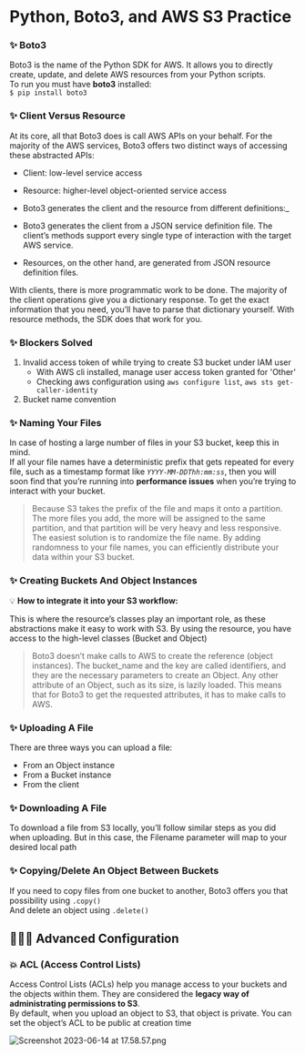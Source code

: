 # Python, Boto3, and AWS S3 Practice

### ✨ Boto3
Boto3 is the name of the Python SDK for AWS. It allows you to directly create, update, and delete AWS resources from your Python scripts. <br>
To run you must have **boto3** installed: <br>
`$ pip install boto3`

### ✨ Client Versus Resource
At its core, all that Boto3 does is call AWS APIs on your behalf. For the majority of the AWS services, Boto3 offers two distinct ways of accessing these abstracted APIs:

- Client: low-level service access <br>
- Resource: higher-level object-oriented service access

- Boto3 generates the client and the resource from different definitions:_
- Boto3 generates the client from a JSON service definition file. The client’s methods support every single type of interaction with the target AWS service.
- Resources, on the other hand, are generated from JSON resource definition files.

With clients, there is more programmatic work to be done. The majority of the client operations give you a dictionary response. To get the exact information that you need, you’ll have to parse that dictionary yourself. With resource methods, the SDK does that work for you.

### ✨ Blockers Solved
1. Invalid access token of while trying to create S3 bucket under IAM user
   * With AWS cli installed, manage user access token granted for 'Other' <br>
   * Checking aws configuration using `aws configure list`, `aws sts get-caller-identity`
2. Bucket name convention

### ✨ Naming Your Files
In case of hosting a large number of files in your S3 bucket, keep this in mind. <br>
If all your file names have a deterministic prefix that gets repeated for every file, such as a timestamp format like _`YYYY-MM-DDThh:mm:ss`_, then you will soon find that you’re running into **performance issues** when you’re trying to interact with your bucket. <br>
>Because S3 takes the prefix of the file and maps it onto a partition. The more files you add, the more will be assigned to the same partition, and that partition will be very heavy and less responsive.<br>
>The easiest solution is to randomize the file name. By adding randomness to your file names, you can efficiently distribute your data within your S3 bucket. <br>

### ✨ Creating Buckets And Object Instances
💡 ️**How to integrate it into your S3 workflow:** &nbsp;&nbsp;&nbsp;&nbsp;

This is where the resource’s classes play an important role, as these abstractions make it easy to work with S3.
By using the resource, you have access to the high-level classes (Bucket and Object)

> Boto3 doesn’t make calls to AWS to create the reference (object instances). The bucket_name and the key are called identifiers, 
> and they are the necessary parameters to create an Object. Any other attribute of an Object, such as its size, is lazily loaded. 
> This means that for Boto3 to get the requested attributes, it has to make calls to AWS.

### ✨ Uploading A File
There are three ways you can upload a file:
- From an Object instance
- From a Bucket instance
- From the client

### ✨ Downloading A File
To download a file from S3 locally, you’ll follow similar steps as you did when uploading. But in this case, the Filename parameter will map to your desired local path

### ✨ Copying/Delete An Object Between Buckets
If you need to copy files from one bucket to another, Boto3 offers you that possibility using `.copy()` <br>
And delete an object using `.delete()`

## 💫✨💥 Advanced Configuration
### 💥 ACL (Access Control Lists)
Access Control Lists (ACLs) help you manage access to your buckets and the objects within them. They are considered the **legacy way of administrating permissions to S3**. <br>
By default, when you upload an object to S3, that object is private. You can set the object’s ACL to be public at creation time



![Screenshot 2023-06-14 at 17.58.57.png](..%2F..%2F..%2F..%2F..%2Fvar%2Ffolders%2Ffp%2Fbrc1mdxj6876kynp0m3sdnlntsg1h6%2FT%2FTemporaryItems%2FNSIRD_screencaptureui_WOdE95%2FScreenshot%202023-06-14%20at%2017.58.57.png)